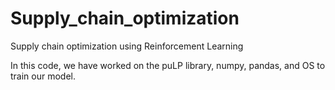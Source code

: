 # Supply_chain_optimization
Supply chain optimization using Reinforcement Learning

In this code, we have worked on the puLP library, numpy, pandas, and OS to train our model.

